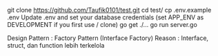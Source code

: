 git clone https://github.com/Taufik0101/test.git
cd test/
cp .env.example .env
Update .env and set your database credentials (set APP_ENV as DEVELOPMENT if you first use / clone)
go get ./...
go run server.go

Design Pattern : Factory Pattern (Interface Factory)
Reason : Interface, struct, dan function lebih terkelola